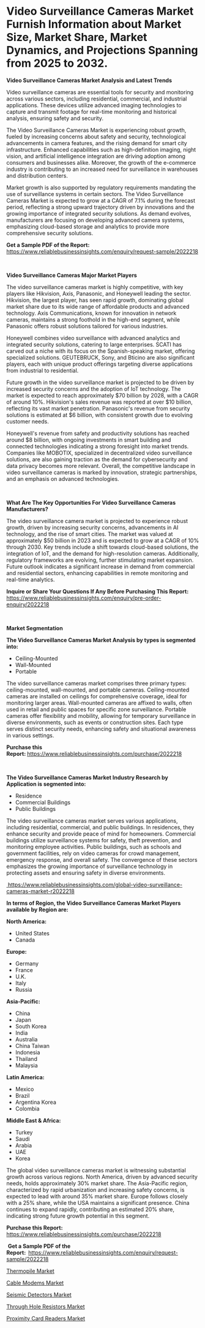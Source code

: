 <p><h1>Video Surveillance Cameras Market Furnish Information about Market Size, Market Share, Market Dynamics, and Projections Spanning from 2025 to 2032.</h1></p><p><strong>Video Surveillance Cameras Market Analysis and Latest Trends</strong></p>
<p><p>Video surveillance cameras are essential tools for security and monitoring across various sectors, including residential, commercial, and industrial applications. These devices utilize advanced imaging technologies to capture and transmit footage for real-time monitoring and historical analysis, ensuring safety and security.</p><p>The Video Surveillance Cameras Market is experiencing robust growth, fueled by increasing concerns about safety and security, technological advancements in camera features, and the rising demand for smart city infrastructure. Enhanced capabilities such as high-definition imaging, night vision, and artificial intelligence integration are driving adoption among consumers and businesses alike. Moreover, the growth of the e-commerce industry is contributing to an increased need for surveillance in warehouses and distribution centers.</p><p>Market growth is also supported by regulatory requirements mandating the use of surveillance systems in certain sectors. The Video Surveillance Cameras Market is expected to grow at a CAGR of 7.1% during the forecast period, reflecting a strong upward trajectory driven by innovations and the growing importance of integrated security solutions. As demand evolves, manufacturers are focusing on developing advanced camera systems, emphasizing cloud-based storage and analytics to provide more comprehensive security solutions.</p></p>
<p><strong>Get a Sample PDF of the Report:&nbsp;</strong> <a href="https://www.reliablebusinessinsights.com/enquiry/request-sample/2022218?utm_campaign=75&utm_medium=2&utm_source=Github&utm_content=ia&utm_term=11022025&utm_id=video-surveillance-cameras">https://www.reliablebusinessinsights.com/enquiry/request-sample/2022218</a></p>
<p>&nbsp;</p>
<p><strong>Video Surveillance Cameras Major Market Players</strong></p>
<p><p>The video surveillance cameras market is highly competitive, with key players like Hikvision, Axis, Panasonic, and Honeywell leading the sector. Hikvision, the largest player, has seen rapid growth, dominating global market share due to its wide range of affordable products and advanced technology. Axis Communications, known for innovation in network cameras, maintains a strong foothold in the high-end segment, while Panasonic offers robust solutions tailored for various industries.</p><p>Honeywell combines video surveillance with advanced analytics and integrated security solutions, catering to large enterprises. SCATI has carved out a niche with its focus on the Spanish-speaking market, offering specialized solutions. GEUTEBRUCK, Sony, and Bticino are also significant players, each with unique product offerings targeting diverse applications from industrial to residential.</p><p>Future growth in the video surveillance market is projected to be driven by increased security concerns and the adoption of IoT technology. The market is expected to reach approximately $70 billion by 2028, with a CAGR of around 10%. Hikvision's sales revenue was reported at over $10 billion, reflecting its vast market penetration. Panasonic's revenue from security solutions is estimated at $6 billion, with consistent growth due to evolving customer needs.</p><p>Honeywell's revenue from safety and productivity solutions has reached around $8 billion, with ongoing investments in smart building and connected technologies indicating a strong foresight into market trends. Companies like MOBOTIX, specialized in decentralized video surveillance solutions, are also gaining traction as the demand for cybersecurity and data privacy becomes more relevant. Overall, the competitive landscape in video surveillance cameras is marked by innovation, strategic partnerships, and an emphasis on advanced technologies.</p></p>
<p>&nbsp;</p>
<p><strong>What Are The Key Opportunities For Video Surveillance Cameras Manufacturers?</strong></p>
<p><p>The video surveillance camera market is projected to experience robust growth, driven by increasing security concerns, advancements in AI technology, and the rise of smart cities. The market was valued at approximately $50 billion in 2023 and is expected to grow at a CAGR of 10% through 2030. Key trends include a shift towards cloud-based solutions, the integration of IoT, and the demand for high-resolution cameras. Additionally, regulatory frameworks are evolving, further stimulating market expansion. Future outlook indicates a significant increase in demand from commercial and residential sectors, enhancing capabilities in remote monitoring and real-time analytics.</p></p>
<p><strong>Inquire or Share Your Questions If Any Before Purchasing This Report:</strong> <a href="https://www.reliablebusinessinsights.com/enquiry/pre-order-enquiry/2022218?utm_campaign=75&utm_medium=2&utm_source=Github&utm_content=ia&utm_term=11022025&utm_id=video-surveillance-cameras">https://www.reliablebusinessinsights.com/enquiry/pre-order-enquiry/2022218</a></p>
<p>&nbsp;</p>
<p><strong>Market Segmentation</strong></p>
<p><strong>The Video Surveillance Cameras Market Analysis by types is segmented into:</strong></p>
<p><ul><li>Ceiling-Mounted</li><li>Wall-Mounted</li><li>Portable</li></ul></p>
<p><p>The video surveillance cameras market comprises three primary types: ceiling-mounted, wall-mounted, and portable cameras. Ceiling-mounted cameras are installed on ceilings for comprehensive coverage, ideal for monitoring larger areas. Wall-mounted cameras are affixed to walls, often used in retail and public spaces for specific zone surveillance. Portable cameras offer flexibility and mobility, allowing for temporary surveillance in diverse environments, such as events or construction sites. Each type serves distinct security needs, enhancing safety and situational awareness in various settings.</p></p>
<p><strong>Purchase this Report:&nbsp;</strong><a href="https://www.reliablebusinessinsights.com/purchase/2022218?utm_campaign=75&utm_medium=2&utm_source=Github&utm_content=ia&utm_term=11022025&utm_id=video-surveillance-cameras">https://www.reliablebusinessinsights.com/purchase/2022218</a></p>
<p>&nbsp;</p>
<p><strong>The Video Surveillance Cameras Market Industry Research by Application is segmented into:</strong></p>
<p><ul><li>Residence</li><li>Commercial Buildings</li><li>Public Buildings</li></ul></p>
<p><p>The video surveillance cameras market serves various applications, including residential, commercial, and public buildings. In residences, they enhance security and provide peace of mind for homeowners. Commercial buildings utilize surveillance systems for safety, theft prevention, and monitoring employee activities. Public buildings, such as schools and government facilities, rely on video cameras for crowd management, emergency response, and overall safety. The convergence of these sectors emphasizes the growing importance of surveillance technology in protecting assets and ensuring safety in diverse environments.</p></p>
<p><a href="https://www.reliablebusinessinsights.com/global-video-surveillance-cameras-market-r2022218?utm_campaign=75&utm_medium=2&utm_source=Github&utm_content=ia&utm_term=11022025&utm_id=video-surveillance-cameras">&nbsp;https://www.reliablebusinessinsights.com/global-video-surveillance-cameras-market-r2022218</a></p>
<p><strong>In terms of Region, the Video Surveillance Cameras Market Players available by Region are:</strong></p>
<p>
    <p> <strong> North America: </strong>
        <ul>
            <li>United States</li>
            <li>Canada</li>
        </ul>
        </p> 
    <p> <strong> Europe: </strong>
        <ul>
            <li>Germany</li>
            <li>France</li>
            <li>U.K.</li>
            <li>Italy</li>
            <li>Russia</li>
        </ul>
        </p> 
    <p> <strong> Asia-Pacific: </strong>
        <ul>
            <li>China</li>
            <li>Japan</li>
            <li>South Korea</li>
            <li>India</li>
            <li>Australia</li>
            <li>China Taiwan</li>
            <li>Indonesia</li>
            <li>Thailand</li>
            <li>Malaysia</li>
        </ul>
        </p> 
    <p> <strong> Latin America: </strong>
        <ul>
            <li>Mexico</li>
            <li>Brazil</li>
            <li>Argentina Korea</li>
            <li>Colombia</li>
        </ul>
        </p> 
    <p> <strong> Middle East & Africa: </strong>
        <ul>
            <li>Turkey</li>
            <li>Saudi</li>
            <li>Arabia</li>
            <li>UAE</li>
            <li>Korea</li>
        </ul>
    </p>
    </p>
<p><p>The global video surveillance cameras market is witnessing substantial growth across various regions. North America, driven by advanced security needs, holds approximately 30% market share. The Asia-Pacific region, characterized by rapid urbanization and increasing safety concerns, is expected to lead with around 35% market share. Europe follows closely with a 25% share, while the USA maintains a significant presence. China continues to expand rapidly, contributing an estimated 20% share, indicating strong future growth potential in this segment.</p></p>
<p><strong>Purchase this Report: </strong><a href="https://www.reliablebusinessinsights.com/purchase/2022218?utm_campaign=75&utm_medium=2&utm_source=Github&utm_content=ia&utm_term=11022025&utm_id=video-surveillance-cameras">https://www.reliablebusinessinsights.com/purchase/2022218</a></p>
<p>&nbsp;<strong>Get a Sample PDF of the Report:&nbsp;&nbsp;</strong><a href="https://www.reliablebusinessinsights.com/enquiry/request-sample/2022218?utm_campaign=75&utm_medium=2&utm_source=Github&utm_content=ia&utm_term=11022025&utm_id=video-surveillance-cameras">https://www.reliablebusinessinsights.com/enquiry/request-sample/2022218</a></p>
<p><strong></strong></p>
<p><p><a href="https://github.com/viipposahko25/Market-Research-Report-List-1/blob/main/thermopile-market.md?utm_campaign=75&utm_medium=2&utm_source=Github&utm_content=ia&utm_term=11022025&utm_id=video-surveillance-cameras">Thermopile Market</a></p><p><a href="https://github.com/saeiddaemo/Market-Research-Report-List-1/blob/main/cable-modems-market.md?utm_campaign=75&utm_medium=2&utm_source=Github&utm_content=ia&utm_term=11022025&utm_id=video-surveillance-cameras">Cable Modems Market</a></p><p><a href="https://github.com/salodipura00/Market-Research-Report-List-1/blob/main/seismic-detectors-market.md?utm_campaign=75&utm_medium=2&utm_source=Github&utm_content=ia&utm_term=11022025&utm_id=video-surveillance-cameras">Seismic Detectors Market</a></p><p><a href="https://github.com/howdlecirone/Market-Research-Report-List-1/blob/main/through-hole-resistors-market.md?utm_campaign=75&utm_medium=2&utm_source=Github&utm_content=ia&utm_term=11022025&utm_id=video-surveillance-cameras">Through Hole Resistors Market</a></p><p><a href="https://github.com/supicweg/Market-Research-Report-List-1/blob/main/proximity-card-readers-market.md?utm_campaign=75&utm_medium=2&utm_source=Github&utm_content=ia&utm_term=11022025&utm_id=video-surveillance-cameras">Proximity Card Readers Market</a></p></p>